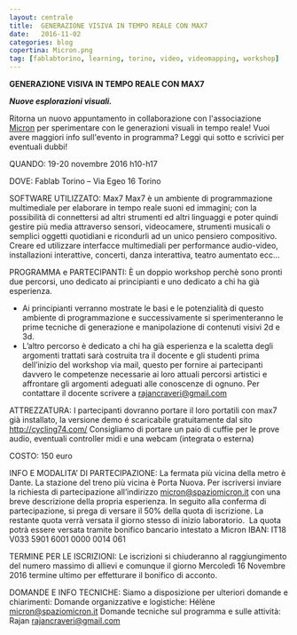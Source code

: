 ```yaml
---
layout: centrale
title:  GENERAZIONE VISIVA IN TEMPO REALE CON MAX7
date:   2016-11-02
categories: blog
copertina: Micron.png
tag: [fablabtorino, learning, torino, video, videomapping, workshop]
---
```


**GENERAZIONE VISIVA IN TEMPO REALE CON MAX7**

***Nuove esplorazioni visuali.***

Ritorna un nuovo appuntamento in collaborazione con l'associazione [Micron](http://www.spaziomicron.it/) per sperimentare con le generazioni visuali in tempo reale!
Vuoi avere maggiori info sull'evento in programma?
Leggi qui sotto e scrivici per eventuali dubbi!

QUANDO: 19-20 novembre 2016
h10-h17

DOVE: Fablab Torino – Via Egeo 16 Torino

SOFTWARE UTILIZZATO: Max7
Max7 è un ambiente di programmazione multimediale per elaborare in tempo reale suoni ed immagini; con la possibilità di connettersi ad altri strumenti ed altri linguaggi e poter quindi gestire più media attraverso sensori, videocamere, strumenti musicali o semplici oggetti quotidiani e ricondurli ad un unico pensiero compositivo. Creare ed utilizzare interfacce multimediali per performance audio-video, installazioni interattive, concerti, danza interattiva, teatro aumentato ecc...

PROGRAMMA e PARTECIPANTI:
È un doppio workshop perchè sono pronti due percorsi, uno dedicato ai principianti e uno dedicato a chi ha già esperienza.
- Ai principianti verranno mostrate le basi e le potenzialità di questo ambiente di programmazione e successivamente si sperimenteranno le prime tecniche di generazione e manipolazione di contenuti visivi 2d e 3d.
- L’altro percorso è dedicato a chi ha già esperienza e la scaletta degli argomenti trattati sarà costruita tra il docente e gli studenti prima dell’inizio del workshop via mail, questo per fornire ai partecipanti davvero le competenze necessarie ai loro attuali percorsi artistici e affrontare gli argomenti adeguati alle conoscenze di ognuno.
Per contattare il docente scrivere a rajancraveri@gmail.com

ATTREZZATURA:
I partecipanti dovranno portare il loro portatili con max7 già installato, la versione demo é scaricabile gratuitamente dal sito http://cycling74.com/
Consigliamo di portare un paio di cuffie per le prove audio, eventuali controller midi e una webcam (integrata o esterna)

COSTO: 150 euro

INFO E MODALITA’ DI PARTECIPAZIONE:
La fermata più vicina della metro è Dante.
La stazione del treno più vicina è Porta Nuova.
Per iscriversi inviare la richiesta di partecipazione all’indirizzo micron@spaziomicron.it con una breve descrizione della propria esperienza.
In seguito alla conferma di partecipazione, si prega di versare il 50% della quota di iscrizione.
La restante quota verrà versata il giorno stesso di inizio laboratorio. 
La quota potrà essere versata tramite bonifico bancario intestato a Micron
IBAN: IT18 V033 5901 6001 0000 0014 061

TERMINE PER LE ISCRIZIONI:
Le iscrizioni si chiuderanno al raggiungimento del numero massimo di allievi
e comunque il giorno Mercoledì 16 Novembre 2016 termine ultimo per effetturare il bonifico di acconto.

DOMANDE E INFO TECNICHE:
Siamo a disposizione per ulteriori domande e chiarimenti:
Domande organizzative e logistiche: Hélène micron@spaziomicron.it
Domande tecniche sul programma e sulle attività: Rajan rajancraveri@gmail.com
